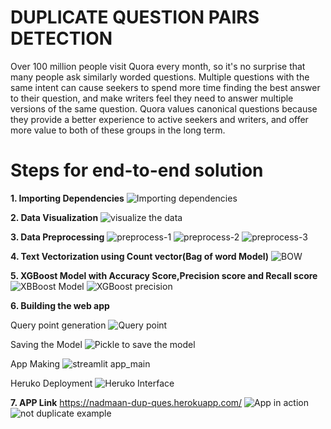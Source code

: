 # DUPLICATE QUESTION PAIRS DETECTION 
Over 100 million people visit Quora every month, so it's no surprise that many people ask similarly worded questions. Multiple questions with the same intent can cause seekers to spend more time finding the best answer to their question, and make writers feel they need to answer multiple versions of the same question. Quora values canonical questions because they provide a better experience to active seekers and writers, and offer more value to both of these groups in the long term.

# Steps for end-to-end solution 
**1. Importing Dependencies**
![Importing dependencies](https://user-images.githubusercontent.com/83595856/185223226-25649cb4-843c-4fa0-b684-1e8545758bbc.jpg)

**2. Data Visualization**
![visualize the data](https://user-images.githubusercontent.com/83595856/185223934-6894cc25-05fd-4904-8bc4-3fa4d3192e9e.jpg)

**3. Data Preprocessing**
 ![preprocess-1](https://user-images.githubusercontent.com/83595856/185224918-5710cf4a-7301-4c05-8fac-14cb1ca35787.jpg)
 ![preprocess-2](https://user-images.githubusercontent.com/83595856/185225018-0a2ee90a-c7f9-438b-80e9-d359e95b380b.jpg)
![preprocess-3](https://user-images.githubusercontent.com/83595856/185225093-db4b3699-3d01-476b-87a7-10b197c0b20e.jpg)

 **4. Text Vectorization using Count vector(Bag of word Model)**
 ![BOW](https://user-images.githubusercontent.com/83595856/185225466-398ec8ad-90d3-4042-9621-1d8d274fa076.jpg)
 
**5. XGBoost Model with Accuracy Score,Precision score and Recall score**
![XBBoost Model ](https://user-images.githubusercontent.com/83595856/185226339-37084ead-8a6a-4502-a962-f8cdebe2850c.jpg)
![XGBoost precision ](https://user-images.githubusercontent.com/83595856/185226413-121c20ca-8dfa-4703-ab80-58f7d2fd9d04.jpg)

**6. Building the web app**

Query point generation 
![Query point ](https://user-images.githubusercontent.com/83595856/185227778-41560418-52c6-438c-afdf-972138816803.jpg)

Saving the Model
![Pickle to save the model](https://user-images.githubusercontent.com/83595856/185228221-54db4347-abad-4176-a63c-9920b2f1ea69.jpg)

App Making 
![streamlit app_main](https://user-images.githubusercontent.com/83595856/185228330-5affbd01-ade6-40f8-a4db-59b180e474ee.jpg)

Heruko Deployment
![Heruko Interface](https://user-images.githubusercontent.com/83595856/185228850-fa7d8593-9796-412e-b5c7-1202de06519b.jpg)

**7. APP Link**
https://nadmaan-dup-ques.herokuapp.com/
![App in action ](https://user-images.githubusercontent.com/83595856/185229682-b6575d8b-824d-4502-bf93-575c6d6e41df.jpg)
![not duplicate example](https://user-images.githubusercontent.com/83595856/185230208-3a7d6cad-1eb1-42ee-8afb-b9d39fed34ac.jpg)










